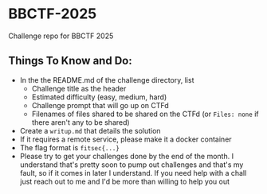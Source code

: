 # BBCTF-2025
Challenge repo for BBCTF 2025

## Things To Know and Do:
- In the the README.md of the challenge directory, list
  - Challenge title as the header
  - Estimated difficulty (easy, medium, hard)
  - Challenge prompt that will go up on CTFd
  - Filenames of files shared to be shared on the CTFd (or `Files: none` if there aren't any to be shared)
- Create a `writup.md` that details the solution
- If it requires a remote service, please make it a docker container
- The flag format is `fitsec{...}`
- Please try to get your challenges done by the end of the month. I understand that's pretty soon to pump out challenges and that's my fault, so if it comes in later I understand. If you need help with a chall just reach out to me and I'd be more than willing to help you out
